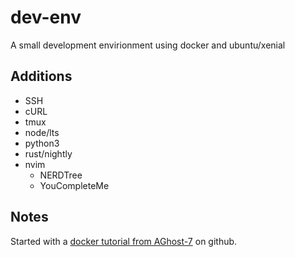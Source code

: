 # dev-env

A small development envirionment using docker and ubuntu/xenial

## Additions

- SSH
- cURL
- tmux
- node/lts
- python3
- rust/nightly
- nvim
	- NERDTree
	- YouCompleteMe

## Notes

Started with a [docker tutorial from AGhost-7] on github.

[docker tutorial from AGhost-7]: https://github.com/AGhost-7/docker-dev/tree/master/tutorial#build-your-own-docker-environment
